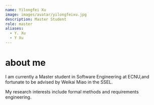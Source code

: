 ```yaml
---
name: Yilongfei Xu
image: images/avatar/yilongfeixu.jpg
description: Master Student
role: master
aliases:
  - Y. Xu
  - Y Xu
---
```


# about me

I am currently a Master student in Software Engineering at ECNU,and fortunate to be advised by Weikai Miao in the SSEL. 

My research interests include formal methods and requirements engineering.

